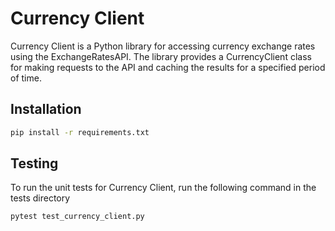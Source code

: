 # Currency Client
Currency Client is a Python library for accessing currency exchange rates
using the ExchangeRatesAPI. The library provides a CurrencyClient class for
making requests to the API and caching the results for a specified period of time.

## Installation
```bash
pip install -r requirements.txt
```

## Testing
To run the unit tests for Currency Client, run the following command in the tests directory
```bash
pytest test_currency_client.py
```

